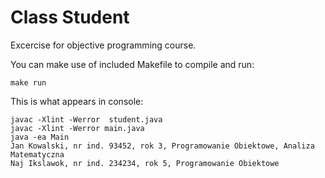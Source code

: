# Class Student
Excercise for objective programming course.

You can make use of included Makefile to compile and run:

    make run

This is what appears in console:

    javac -Xlint -Werror  student.java
    javac -Xlint -Werror main.java
    java -ea Main
    Jan Kowalski, nr ind. 93452, rok 3, Programowanie Obiektowe, Analiza Matematyczna
    Naj Ikslawok, nr ind. 234234, rok 5, Programowanie Obiektowe
